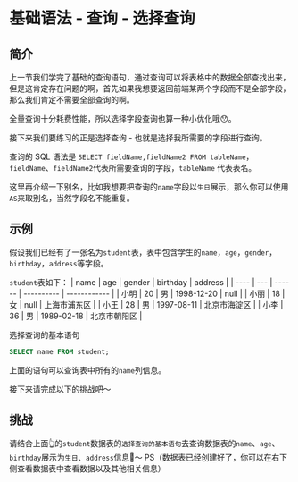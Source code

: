 # 基础语法 - 查询 - 选择查询

## 简介

上一节我们学完了基础的查询语句，通过查询可以将表格中的数据全部查找出来，但是这肯定存在问题的啊，首先如果我想要返回前端某两个字段而不是全部字段，那么我们肯定不需要全部查询的啊。

全量查询十分耗费性能，所以选择字段查询也算一种小优化哦😯。

接下来我们要练习的正是选择查询 - 也就是选择我所需要的字段进行查询。

查询的 SQL 语法是 `SELECT fieldName,fieldName2 FROM tableName`，`fieldName`、`fieldName2`代表所需要查询的字段，`tableName` 代表表名。

这里再介绍一下别名，比如我想要把查询的`name`字段以`生日`展示，那么你可以使用`AS`来取别名，当然字段名不能重复。


## 示例

假设我们已经有了一张名为`student`表，表中包含学生的`name`，`age`，`gender`，`birthday`，`address`等字段。

`student`表如下：
| name | age | gender | birthday   | address      |
| ---- | --- | ------ | ---------- | ------------ |
| 小明 | 20  | 男     | 1998-12-20 | null         |
| 小丽 | 18  | 女     | null       | 上海市浦东区 |
| 小王 | 28  | 男     | 1997-08-11 | 北京市海淀区 |
| 小李 | 36  | 男     | 1989-02-18 | 北京市朝阳区 |

选择查询的基本语句

```sql
SELECT name FROM student;
```

上面的语句可以查询表中所有的`name`列信息。

接下来请完成以下的挑战吧～

## 挑战
请结合上面👆的`student`数据表的`选择查询的基本语句`去查询数据表的`name`、`age`、 `birthday`展示为`生日`、`address`信息🌈～
PS（数据表已经创建好了，你可以在右下侧查看数据表中查看数据以及其他相关信息）